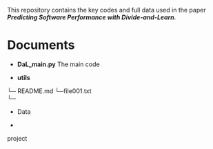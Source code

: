 This repository contains the key codes and full data used in the paper **_Predicting Software Performance with Divide-and-Learn_**.
# Documents

- **DaL_main.py**
The main code

- **utils**

└─ README.md
└─file001.txt    
└─
- Data
- ```
project
